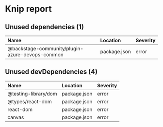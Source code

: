 # Knip report

## Unused dependencies (1)

| Name                                            | Location     | Severity |
| :---------------------------------------------- | :----------- | :------- |
| @backstage-community/plugin-azure-devops-common | package.json | error    |

## Unused devDependencies (4)

| Name                 | Location     | Severity |
| :------------------- | :----------- | :------- |
| @testing-library/dom | package.json | error    |
| @types/react-dom     | package.json | error    |
| react-dom            | package.json | error    |
| canvas               | package.json | error    |
